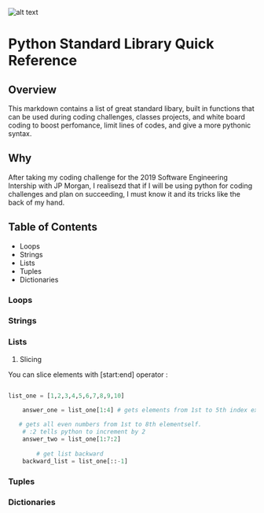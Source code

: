 ![alt text](https://fiverr-res.cloudinary.com/images/t_main1,q_auto,f_auto/gigs/69090491/original/dcafeb1f95fbe2501376c8e9629109ba979d6a67/learn-python-programming-language.jpg)

# Python Standard Library Quick Reference

## Overview

This markdown contains a list of great standard libary, built in functions that can be used during coding challenges, classes projects, and white board coding to boost perfomance, limit lines of codes, and give a more pythonic syntax.


## Why

After taking my coding challenge for the 2019 Software Engineering Intership with JP Morgan, I realisezd that if I will be using python for coding challenges and plan on succeeding, I must know it and its tricks like the back of my hand.


## Table of Contents

* Loops
* Strings
* Lists
* Tuples
* Dictionaries




### Loops





### Strings





### Lists

1. Slicing

You can slice elements with [start:end] operator :
```python

list_one = [1,2,3,4,5,6,7,8,9,10]

    answer_one = list_one[1:4] # gets elements from 1st to 5th index exclusive
    
   # gets all even numbers from 1st to 8th elementself.
    # :2 tells python to increment by 2
    answer_two = list_one[1:7:2]
    
        # get list backward
    backward_list = list_one[::-1]

```



### Tuples



### Dictionaries


